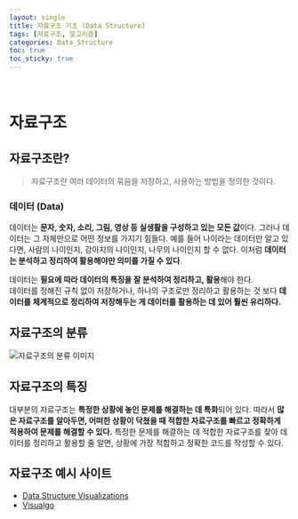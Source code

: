 ```yaml
---
layout: single
title: 자료구조 기초 (Data Structure)
tags: [자료구조, 알고리즘]
categories: Data_Structure
toc: true
toc_sticky: true
---
```


<br/>

# 자료구조

## 자료구조란?

> 자료구조란 여러 데이터의 묶음을 저장하고, 사용하는 방법을 정의한 것이다.

### 데이터 (Data)

데이터는 **문자, 숫자, 소리, 그림, 영상 등 실생활을 구성하고 있는 모든 값**이다. 그러나 데이터는 그 자체만으로 어떤 정보를 가지기 힘들다. 예를 들어 나이라는 데이터만 알고 있다면, 사람의 나이인지, 강아지의 나이인지, 나무의 나이인지 할 수 없다. 이처럼 **데이터는 분석하고 정리하여 활용해야만 의미를 가질 수 있다**.
<br/>

데이터는 **필요에 따라 데이터의 특징을 잘 분석하여 정리하고, 활용**해야 한다.<br/>
데이터를 정해진 규칙 없이 저장하거나, 하나의 구조로만 정리하고 활용하는 것 보다 **데이터를 체계적으로 정리하여 저장해두는 게 데이터를 활용하는 데 있어 훨씬 유리하다.**<br/>

## 자료구조의 분류

![자료구조의 분류 이미지](https://user-images.githubusercontent.com/58800295/183896064-1f48f0c0-7a67-4d7e-9480-3ab491295752.png)

## 자료구조의 특징

대부분의 자료구조는 **특정한 상황에 놓인 문제를 해결하는 데 특화**되어 있다. 따라서 **많은 자료구조를 알아두면, 어떠한 상황이 닥쳤을 때 적합한 자료구조를 빠르고 정확하게 적용하여 문제를 해결할 수 있다.** 특정한 문제를 해결하는 데 적합한 자료구조를 찾아 데이터를 정리하고 활용할 줄 알면, 상황에 가장 적합하고 정확한 코드를 작성할 수 있다.<br/>

## 자료구조 예시 사이트

- [Data Structure Visualizations](https://www.cs.usfca.edu/~galles/visualization/Algorithms.html)
- [Visualgo](https://visualgo.net/en)

